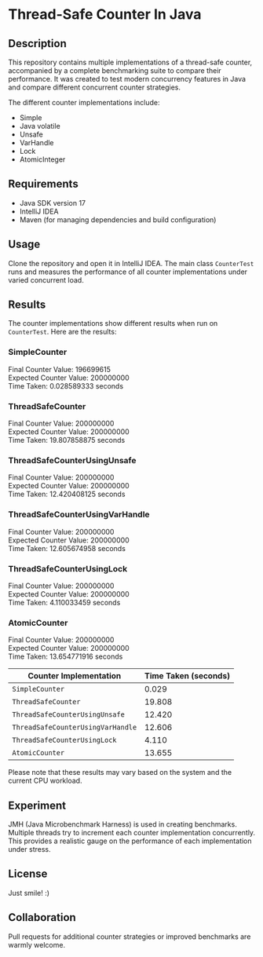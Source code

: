 # Thread-Safe Counter In Java

## Description

This repository contains multiple implementations of a thread-safe counter, accompanied by a complete benchmarking suite to compare their performance. It was created to test modern concurrency features in Java and compare different concurrent counter strategies.

The different counter implementations include:

- Simple
- Java volatile
- Unsafe
- VarHandle
- Lock
- AtomicInteger

## Requirements

- Java SDK version 17
- IntelliJ IDEA 
- Maven (for managing dependencies and build configuration)

## Usage

Clone the repository and open it in IntelliJ IDEA. The main class `CounterTest` runs and measures the performance of all counter implementations under varied concurrent load.

## Results

The counter implementations show different results when run on `CounterTest`. Here are the results:

### SimpleCounter

Final Counter Value: 196699615  
Expected Counter Value: 200000000  
Time Taken: 0.028589333 seconds

### ThreadSafeCounter

Final Counter Value: 200000000  
Expected Counter Value: 200000000  
Time Taken: 19.807858875 seconds

### ThreadSafeCounterUsingUnsafe

Final Counter Value: 200000000  
Expected Counter Value: 200000000  
Time Taken: 12.420408125 seconds

### ThreadSafeCounterUsingVarHandle

Final Counter Value: 200000000  
Expected Counter Value: 200000000  
Time Taken: 12.605674958 seconds

### ThreadSafeCounterUsingLock

Final Counter Value: 200000000  
Expected Counter Value: 200000000  
Time Taken: 4.110033459 seconds

### AtomicCounter

Final Counter Value: 200000000  
Expected Counter Value: 200000000  
Time Taken: 13.654771916 seconds


|Counter Implementation   | Time Taken (seconds)|
|-------------------------|--------------------|
|`SimpleCounter`            |    0.029|
|`ThreadSafeCounter`        |   19.808|
|`ThreadSafeCounterUsingUnsafe` | 12.420|
|`ThreadSafeCounterUsingVarHandle` | 12.606|
|`ThreadSafeCounterUsingLock` |   4.110|
|`AtomicCounter`            |  13.655|


Please note that these results may vary based on the system and the current CPU workload.



## Experiment

JMH (Java Microbenchmark Harness) is used in creating benchmarks. Multiple threads try to increment each counter implementation concurrently. This provides a realistic gauge on the performance of each implementation under stress.

## License

Just smile! :)

## Collaboration

Pull requests for additional counter strategies or improved benchmarks are warmly welcome.